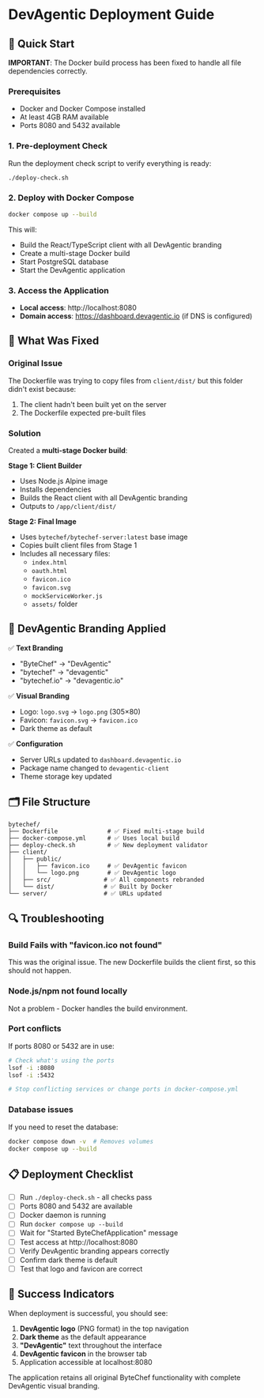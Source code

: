 # DevAgentic Deployment Guide

## 🚀 Quick Start

**IMPORTANT**: The Docker build process has been fixed to handle all file dependencies correctly.

### Prerequisites
- Docker and Docker Compose installed
- At least 4GB RAM available
- Ports 8080 and 5432 available

### 1. Pre-deployment Check
Run the deployment check script to verify everything is ready:
```bash
./deploy-check.sh
```

### 2. Deploy with Docker Compose
```bash
docker compose up --build
```

This will:
- Build the React/TypeScript client with all DevAgentic branding
- Create a multi-stage Docker build
- Start PostgreSQL database
- Start the DevAgentic application

### 3. Access the Application
- **Local access**: http://localhost:8080
- **Domain access**: https://dashboard.devagentic.io (if DNS is configured)

## 🔧 What Was Fixed

### Original Issue
The Dockerfile was trying to copy files from `client/dist/` but this folder didn't exist because:
1. The client hadn't been built yet on the server
2. The Dockerfile expected pre-built files

### Solution
Created a **multi-stage Docker build**:

**Stage 1: Client Builder**
- Uses Node.js Alpine image
- Installs dependencies
- Builds the React client with all DevAgentic branding
- Outputs to `/app/client/dist/`

**Stage 2: Final Image**
- Uses `bytechef/bytechef-server:latest` base image
- Copies built client files from Stage 1
- Includes all necessary files:
  - `index.html`
  - `oauth.html`
  - `favicon.ico`
  - `favicon.svg`
  - `mockServiceWorker.js`
  - `assets/` folder

## 🎨 DevAgentic Branding Applied

✅ **Text Branding**
- "ByteChef" → "DevAgentic"
- "bytechef" → "devagentic"
- "bytechef.io" → "devagentic.io"

✅ **Visual Branding**
- Logo: `logo.svg` → `logo.png` (305×80)
- Favicon: `favicon.svg` → `favicon.ico`
- Dark theme as default

✅ **Configuration**
- Server URLs updated to `dashboard.devagentic.io`
- Package name changed to `devagentic-client`
- Theme storage key updated

## 🗂️ File Structure
```
bytechef/
├── Dockerfile              # ✅ Fixed multi-stage build
├── docker-compose.yml      # ✅ Uses local build
├── deploy-check.sh         # ✅ New deployment validator
├── client/
│   ├── public/
│   │   ├── favicon.ico     # ✅ DevAgentic favicon
│   │   └── logo.png        # ✅ DevAgentic logo
│   ├── src/               # ✅ All components rebranded
│   └── dist/              # ✅ Built by Docker
└── server/                # ✅ URLs updated
```

## 🔍 Troubleshooting

### Build Fails with "favicon.ico not found"
This was the original issue. The new Dockerfile builds the client first, so this should not happen.

### Node.js/npm not found locally
Not a problem - Docker handles the build environment.

### Port conflicts
If ports 8080 or 5432 are in use:
```bash
# Check what's using the ports
lsof -i :8080
lsof -i :5432

# Stop conflicting services or change ports in docker-compose.yml
```

### Database issues
If you need to reset the database:
```bash
docker compose down -v  # Removes volumes
docker compose up --build
```

## 📋 Deployment Checklist

- [ ] Run `./deploy-check.sh` - all checks pass
- [ ] Ports 8080 and 5432 are available
- [ ] Docker daemon is running
- [ ] Run `docker compose up --build`
- [ ] Wait for "Started ByteChefApplication" message
- [ ] Test access at http://localhost:8080
- [ ] Verify DevAgentic branding appears correctly
- [ ] Confirm dark theme is default
- [ ] Test that logo and favicon are correct

## 🎯 Success Indicators

When deployment is successful, you should see:
1. **DevAgentic logo** (PNG format) in the top navigation
2. **Dark theme** as the default appearance
3. **"DevAgentic"** text throughout the interface
4. **DevAgentic favicon** in the browser tab
5. Application accessible at localhost:8080

The application retains all original ByteChef functionality with complete DevAgentic visual branding.
